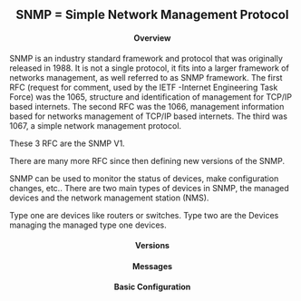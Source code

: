 <h2 align="center">SNMP = Simple Network Management Protocol</h2>

<h4 align="center">Overview</h4>

SNMP is an industry standard framework and protocol that was originally released
in 1988. It is not a single protocol, it fits into a larger framework of networks
management, as well referred to as SNMP framework.
The first RFC (request for comment, used by the IETF -Internet Engineering Task Force)
was the 1065, structure and identification of management for TCP/IP based internets.
The second RFC was the 1066, management information based for networks management
of TCP/IP based internets.
The third was 1067, a simple network management protocol.

These 3 RFC are the SNMP V1.

There are many more RFC since then defining new versions of the SNMP.

SNMP can be used to monitor the status of devices, make configuration changes, etc..
There are two main types of devices in SNMP, the managed devices and the network
management station (NMS).

Type one are devices like routers or switches.
Type two are the Devices managing the managed type one devices.

<h4 align="center">Versions</h4>


<h4 align="center">Messages</h4>


<h4 align="center">Basic Configuration</h4>

